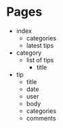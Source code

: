 # Pages

- index
	- categories
	- latest tips
- category
	- list of tips
		- title
- tip
	- title
	- date
	- user
	- body
	- categories
	- comments